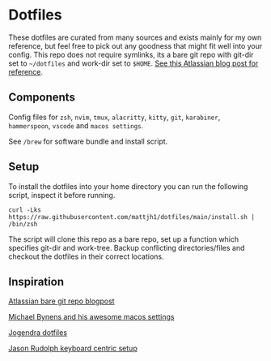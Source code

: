 # Dotfiles

These dotfiles are curated from many sources and exists mainly for my own reference, but feel free to pick out any goodness that might fit well into your config. This repo does not require symlinks, its a bare git repo with git-dir set to `~/dotfiles` and work-dir set to `$HOME`.
[See this Atlassian blog post for reference](https://www.atlassian.com/git/tutorials/dotfiles).

## Components

Config files for `zsh`, `nvim`, `tmux`, `alacritty`, `kitty`, `git`, `karabiner`, `hammerspoon`, `vscode` and `macos settings`.

See `/brew` for software bundle and install script.

## Setup

To install the dotfiles into your home directory you can run the following script, inspect it before running.

```shell
curl -Lks https://raw.githubusercontent.com/mattjh1/dotfiles/main/install.sh | /bin/zsh
```

The script will clone this repo as a bare repo, set up a function which specifies git-dir and work-tree. Backup conflicting directories/files and checkout the dotfiles in their correct locations.

## Inspiration
[Atlassian bare git repo blogpost](https://www.atlassian.com/git/tutorials/dotfiles)

[Michael Bynens and his awesome macos settings](https://github.com/mathiasbynens/dotfiles/tree/main)

[Jogendra dotfiles](https://github.com/jogendra/dotfiles)

[Jason Rudolph keyboard centric setup](https://github.com/jasonrudolph/keyboard)
